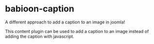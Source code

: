 babioon-caption
===============

A different approach to add a caption to an image in joomla!


This content plugin can be used to add a caption to an image instead of adding the caption with javascript. 